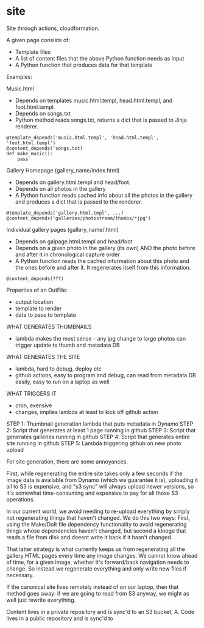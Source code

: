 # site
Site through actions, cloudformation.

A given page consists of:

* Template files
* A list of content files that the above Python function needs as input
* A Python function that produces data for that template

Examples:

Music.html
* Depends on templates music.html.templ, head.html.templ, and foot.html.templ.
* Depends on songs.txt
* Python method reads songs.txt, returns a dict that is passed to Jinja renderer.

```
@template_depends('music.html.templ', 'head.html.templ', 'foot.html.templ')
@content_depends('songs.txt)
def make_music():
    pass
```

Gallery Homepage (gallery_name/index.html)
* Depends on gallery.html.templ and head/foot.
* Depends on all photos in the gallery
* A Python function reads cached info about all the photos in the gallery and produces a dict that is passed to the renderer.

```
@template_depends('gallery.html.tmpl', ...)
@content_depends('galleries/photostream/thumbs/*jpg')
```

Individual gallery pages (gallery_name/<name>.html)
* Depends on galpage.html.templ and head/foot
* Depends on a given photo in the gallery (its own) AND the photo before and after it in chronological capture order
* A Python function reads the cached information about this photo and the ones before and after it. It regenerates itself from this information.

```
@content_depends(???)
```

Properties of an OutFile:
* output location
* template to render
* data to pass to template

WHAT GENERATES THUMBNAILS
* lambda makes the most sense - any jpg change to large photos can trigger update to thumb and metadata DB

WHAT GENERATES THE SITE
* lambda, hard to debug, deploy etc
* github actions, easy to program and debug, can read from metadata DB easily, easy to run on a laptop as well

WHAT TRIGGERS IT
* cron, exensive
* changes, implies lambda at least to kick off github action

STEP 1: Thumbnail generation lambda that puts metadata in Dynamo
STEP 2: Script that generates at least 1 page running in github
STEP 3: Script that generates galleries running in github
STEP 4: Script that generates entire site running in github
STEP 5: Lambda triggering github on new photo upload

For site generation, there are some annoyances.

First, while regenerating the entire site takes only a few seconds if the image data is available from Dynamo (which we guarantee it is), uploading it all to S3 is expensive, and "s3 sync" will always upload newer versions, so it's somewhat time-consuming and expensive to pay for all those S3 operations.

In our current world, we avoid needing to re-upload everything by simply not regenerating things that haven't changed. We do this two ways: First, using the Make/DoIt file dependency functionality to avoid regenerating things whose dependencies haven't changed, but second a klooge that reads a file from disk and doesnt write it back if it hasn't changed.

That latter strategy is what currently keeps us from regenerating all the gallery HTML pages every time any image changes. We cannot know ahead of time, for a given image, whether it's forward/back navigation needs to change. So instead we regenerate everything and only write new files if necessary.

If the canonical site lives remotely instead of on our laptop, then that method goes away: if we are going to read from S3 anyway, we might as well just rewrite everything.

Content lives in a private repository and is sync'd to an S3 bucket, A.
Code lives in a public repository and is sync'd to 